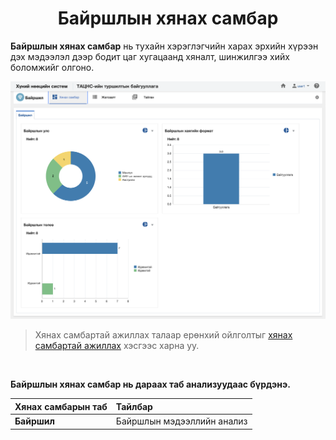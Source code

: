 
<h1 align="center">Байршлын хянах самбар</h1>

**Байршлын хянах самбар** нь тухайн хэрэглэгчийн харах эрхийн хүрээн дэх мэдээлэл дээр бодит цаг хугацаанд хяналт, шинжилгээ хийх боломжийг олгоно.


![](../assets/images/modules/locations/dashboard.png)

> Хянах самбартай ажиллах талаар ерөнхий ойлголтыг [хянах самбартай ажиллах](how-it-works?id=_4-Хянах-самбартай-ажиллах) хэсгээс харна уу.

<br/>

**Байршлын хянах самбар нь дараах таб анализуудаас бүрдэнэ.** 

|Хянах самбарын таб|Тайлбар|
|:-----|:------|
|**Байршил**|Байршлын мэдээллийн анализ|